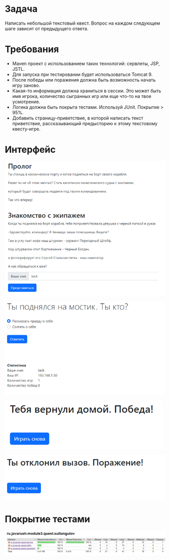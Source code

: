 # Задача
Написать небольшой текстовый квест. Вопрос на каждом следующем шаге зависит от предыдущего ответа.

# Требования
- Maven проект с использованием таких технологий: сервлеты, JSP, JSTL.
- Для запуска при тестировании будет использоваться Tomcat 9.
- После победы или поражения должна быть возможность начать игру заново.
- Какая-то информация должна храниться в сессии. Это может быть имя игрока, количество сыгранных игр или еще что-то на твое усмотрение.
- Логика должна быть покрыта тестами. Используй JUnit. Покрытие > 95%.
- Добавить страницу-приветствие, в которой написать текст приветствие, рассказывающий предысторию к этому текстовому квесту-игре.

# Интерфейс

![alt text](https://github.com/Gluk87/ru.javarush.module3.quest.sultangulov/blob/dev/screens/screen1.png)

![alt text](https://github.com/Gluk87/ru.javarush.module3.quest.sultangulov/blob/dev/screens/screen2.png)

![alt text](https://github.com/Gluk87/ru.javarush.module3.quest.sultangulov/blob/dev/screens/screen3.png)

![alt text](https://github.com/Gluk87/ru.javarush.module3.quest.sultangulov/blob/dev/screens/screen4.png)

# Покрытие тестами

![alt text](https://github.com/Gluk87/ru.javarush.module3.quest.sultangulov/blob/dev/screens/jacoco.png)